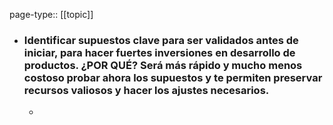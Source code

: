 page-type:: [[topic]]
- ### Identificar supuestos clave para ser validados antes de iniciar, para hacer fuertes inversiones en desarrollo de productos. ¿POR QUÉ? Será más rápido y mucho menos costoso probar ahora los supuestos y te permiten preservar recursos valiosos y hacer los ajustes necesarios.
  - 


